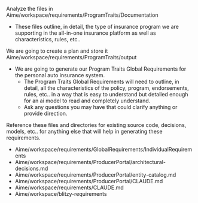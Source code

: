 Analyze the files in Aime/workspace/requirements/ProgramTraits/Documentation
* These files outline, in detail, the type of insurance program we are supporting in the all-in-one insurance platform as well as characteristics, rules, etc..

We are going to create a plan and store it Aime/workspace/requirements/ProgramTraits/output

* We are going to generate our Program Traits Global Requirements for the personal auto insurance system.
  * The Program Traits Global Requirements will need to outline, in detail, all the characteristics of the policy, program, endorsements, rules, etc.. in a way that is easy to understand but detailed enough for an ai model to read and completely understand.
  * Ask any questions you may have that could clarify anything or provide direction.

Reference these files and directories for existing source code, decisions, models, etc.. for anything else that will help in generating these requirements.
* Aime/workspace/requirements/GlobalRequirements/IndividualRequirements
* Aime/workspace/requirements/ProducerPortal/architectural-decisions.md
* Aime/workspace/requirements/ProducerPortal/entity-catalog.md
* Aime/workspace/requirements/ProducerPortal/CLAUDE.md
* Aime/workspace/requirements/CLAUDE.md
* Aime/workspace/blitzy-requirements